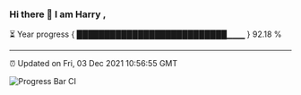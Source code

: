 ### Hi there 👋 I am Harry , 

⏳ Year progress { ███████████████████████████▁▁▁ } 92.18 %

---

⏰ Updated on Fri, 03 Dec 2021 10:56:55 GMT

![Progress Bar CI](https://github.com/duykhang68/duykhang68/workflows/Progress%20Bar%20CI/badge.svg)
